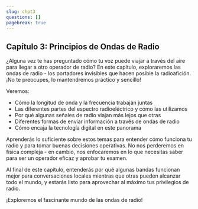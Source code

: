 ```yaml
---
slug: chpt3
questions: []
pagebreak: true
---
```


## Capítulo 3: Principios de Ondas de Radio

¿Alguna vez te has preguntado cómo tu voz puede viajar a través del aire para llegar a otro operador de radio? En este capítulo, exploraremos las ondas de radio - los portadores invisibles que hacen posible la radioafición. ¡No te preocupes, lo mantendremos práctico y sencillo!

Veremos:
- Cómo la longitud de onda y la frecuencia trabajan juntas
- Las diferentes partes del espectro radioeléctrico y cómo las utilizamos
- Por qué algunas señales de radio viajan más lejos que otras
- Diferentes formas de enviar información a través de ondas de radio
- Cómo encaja la tecnología digital en este panorama

Aprenderás lo suficiente sobre estos temas para entender cómo funciona tu radio y para tomar buenas decisiones operativas. No nos perderemos en física compleja - en cambio, nos enfocaremos en lo que necesitas saber para ser un operador eficaz y aprobar tu examen.

Al final de este capítulo, entenderás por qué algunas bandas funcionan mejor para conversaciones locales mientras que otras pueden alcanzar todo el mundo, y estarás listo para aprovechar al máximo tus privilegios de radio.

¡Exploremos el fascinante mundo de las ondas de radio!
